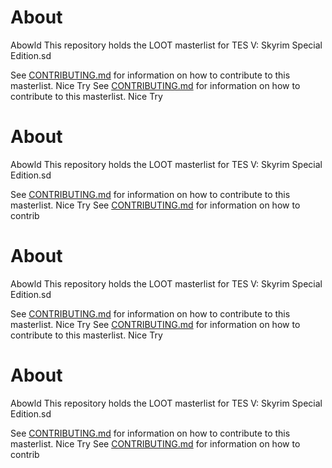 # About
Abowld
This repository holds the LOOT masterlist for TES V: Skyrim Special Edition.sd

See [CONTRIBUTING.md](CONTRIBUTINGTTR.md) for information on how to contribute to this masterlist.
Nice Try
See [CONTRIBUTING.md](CONTRIBUTINGTTR.md) for information on how to contribute to this masterlist.
Nice Try
# About
Abowld
This repository holds the LOOT masterlist for TES V: Skyrim Special Edition.sd

See [CONTRIBUTING.md](CONTRIBUTINGTTR.md) for information on how to contribute to this masterlist.
Nice Try
See [CONTRIBUTING.md](CONTRIBUTINGTTR.md) for information on how to contrib
# About
Abowld
This repository holds the LOOT masterlist for TES V: Skyrim Special Edition.sd

See [CONTRIBUTING.md](CONTRIBUTINGTTR.md) for information on how to contribute to this masterlist.
Nice Try
See [CONTRIBUTING.md](CONTRIBUTINGTTR.md) for information on how to contribute to this masterlist.
Nice Try
# About
Abowld
This repository holds the LOOT masterlist for TES V: Skyrim Special Edition.sd

See [CONTRIBUTING.md](CONTRIBUTINGTTR.md) for information on how to contribute to this masterlist.
Nice Try
See [CONTRIBUTING.md](CONTRIBUTINGTTR.md) for information on how to contrib
